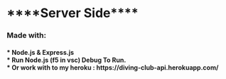 <h1>****Server Side****</h1>
<h3>
Made with:<br>
</h3>
<h4>
* Node.js & Express.js<br>
* Run Node.js (f5 in vsc) Debug To Run.<br>
* Or work with to my heroku : https://diving-club-api.herokuapp.com/
</h4>
